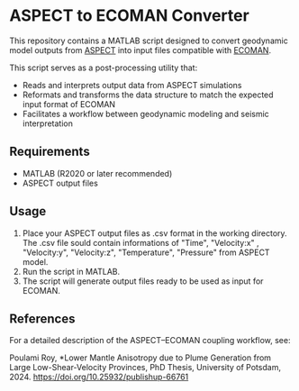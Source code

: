 # ASPECT to ECOMAN Converter

This repository contains a MATLAB script designed to convert geodynamic model outputs from [ASPECT](https://aspect.geodynamics.org/) into input files compatible with [ECOMAN](https://newtonproject.geoscienze.unipd.it/ecoman/).



This script serves as a post-processing utility that:
- Reads and interprets output data from ASPECT simulations
- Reformats and transforms the data structure to match the expected input format of ECOMAN
- Facilitates a  workflow between geodynamic modeling and seismic interpretation



##  Requirements

- MATLAB (R2020 or later recommended)
- ASPECT output files 


## Usage

1. Place your ASPECT output files as .csv format in the working directory. The .csv file sould contain informations of "Time", "Velocity:x" , "Velocity:y", "Velocity:z", "Temperature", "Pressure" from ASPECT model.
2. Run the script in MATLAB.
3. The script will generate output files ready to be used as input for ECOMAN.

## References

For a detailed description of the ASPECT–ECOMAN coupling workflow, see:

Poulami Roy, *Lower Mantle Anisotropy due to Plume Generation from Large Low-Shear-Velocity Provinces, PhD Thesis, University of Potsdam, 2024. https://doi.org/10.25932/publishup-66761

   
